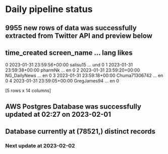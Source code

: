 # Daily pipeline status
## 9955 new rows of data was successfully extracted from Twitter API and preview below
##                time_created    screen_name  ... lang likes
0 2023-01-31 23:59:56+00:00       salisu15  ...  und     0
1 2023-01-31 23:59:38+00:00        pharmNk  ...   en     0
2 2023-01-31 23:59:20+00:00   NG_DailyNews  ...   en     0
3 2023-01-31 23:59:18+00:00  Chuma71306742  ...   en     0
4 2023-01-31 23:59:05+00:00    GregJames94  ...   en     0

[5 rows x 14 columns]
## AWS Postgres Database was successfully updated at  02:27 on 2023-02-01
## Database currently at (78521,) distinct records
### Next update at 2023-02-02
